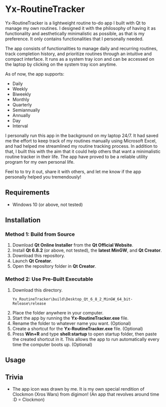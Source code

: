# Yx-RoutineTracker

Yx-RoutineTracker is a lightweight routine to-do app I built with Qt to manage my own routines. 
I designed it with the philosophy of having it as functionality and aesthetically minimalistic as possible, as that is my preference. 
It only contains functionalities that I personally needed. 

The app consists of functionalities to manage daily and recurring routines, track completion history, and prioritize routines through an intuitive and compact interface. 
It runs as a system tray icon and can be accessed on the laptop by clicking on the system tray icon anytime. 

As of now, the app supports:
- Daily
- Weekly
- Biweekly
- Monthly
- Quarterly
- Semiannually
- Annually
- Day
- Interval

I personally run this app in the background on my laptop 24/7. 
It had saved me the effort to keep track of my routines manually using Microsoft Excel, and had helped me streamlined my routine tracking process.
In addition to that, I built this with the aim that it could help others that want a minimalistic routine tracker in their life. 
The app have proved to be a reliable utility program for my own personal life. 

Feel to to try it out, share it with others, and let me know if the app personally helped you tremendously!  

## Requirements
- Windows 10 (or above, not tested)

## Installation
### Method 1: Build from Source
1. Download **Qt Online Installer** from the **Qt Official Website**.
2. Install **Qt 6.8.2** (or above, not tested), the **latest MinGW**, and **Qt Creator**.
3. Download this repository.
4. Launch **Qt Creator**.
5. Open the repository folder in **Qt Creator**.

### Method 2: Use Pre-Built Executable
1. Download this directory.
   ```
   Yx_RoutineTracker\build\Desktop_Qt_6_8_2_MinGW_64_bit-Release\release
   ```
2. Place the folder anywhere in your computer.
3. Start the app by running the **Yx-RoutineTracker.exe** file.
4. Rename the folder to whatever name you want. (Optional) 
5. Create a shortcut for the **Yx-RoutineTracker.exe** file. (Optional)
6. Press **Win+R** and type **shell:startup** to open startup folder, then paste the created shortcut in it. This allows the app to run automatically every time the computer boots up. (Optional)

## Usage


## Trivia
- The app icon was drawn by me. It is my own special rendition of Clockmon (Xros Wars) from digimon! (An app that revolves around time :D = Clockmon)

